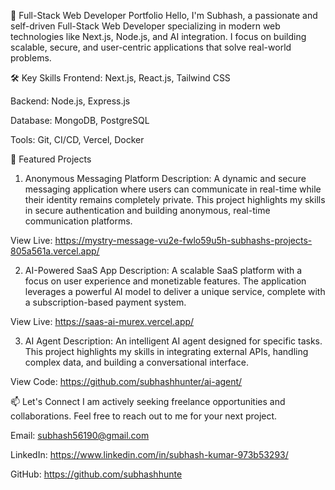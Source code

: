 
🚀 Full-Stack Web Developer Portfolio
Hello, I'm Subhash, a passionate and self-driven Full-Stack Web Developer specializing in modern web technologies like Next.js, Node.js, and AI integration. I focus on building scalable, secure, and user-centric applications that solve real-world problems.

🛠️ Key Skills
Frontend: Next.js, React.js, Tailwind CSS

Backend: Node.js, Express.js

Database: MongoDB, PostgreSQL

Tools: Git, CI/CD, Vercel, Docker

💼 Featured Projects
1. Anonymous Messaging Platform
Description: A dynamic and secure messaging application where users can communicate in real-time while their identity remains completely private. This project highlights my skills in secure authentication and building anonymous, real-time communication platforms.

View Live: https://mystry-message-vu2e-fwlo59u5h-subhashs-projects-805a561a.vercel.app/

2. AI-Powered SaaS App
Description: A scalable SaaS platform with a focus on user experience and monetizable features. The application leverages a powerful AI model to deliver a unique service, complete with a subscription-based payment system.

View Live: https://saas-ai-murex.vercel.app/

3. AI Agent
Description: An intelligent AI agent designed for specific tasks. This project highlights my skills in integrating external APIs, handling complex data, and building a conversational interface.

View Code: https://github.com/subhashhunter/ai-agent/

📫 Let's Connect
I am actively seeking freelance opportunities and collaborations. Feel free to reach out to me for your next project.

Email: subhash56190@gmail.com

LinkedIn: https://www.linkedin.com/in/subhash-kumar-973b53293/

GitHub: https://github.com/subhashhunte
